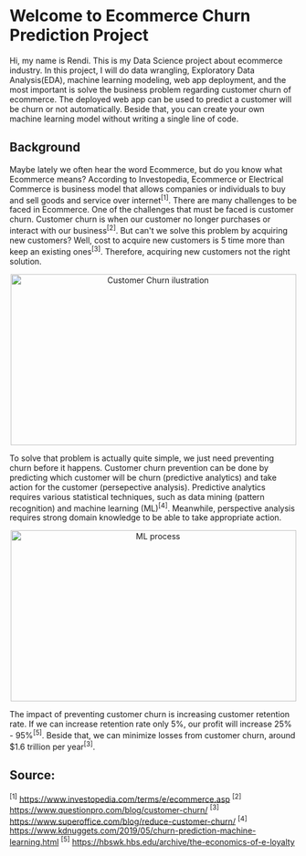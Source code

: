 # Welcome to Ecommerce Churn Prediction Project
Hi, my name is Rendi. This is my Data Science project about ecommerce industry. In this project, I will do data wrangling, Exploratory Data Analysis(EDA), machine learning modeling, web app deployment, and the most important is solve the business problem regarding customer churn of ecommerce. The deployed web app can be used to predict a customer will be churn or not automatically. Beside that, you can create your own machine learning model without writing a single line of code. 

## Background
Maybe lately we often hear the word Ecommerce, but do you know what Ecommerce means? According to Investopedia, Ecommerce or Electrical Commerce is business model that allows companies or individuals to buy and sell goods and service over internet<sup>[1]</sup>. There are many challenges to be faced in Ecommerce. One of the challenges that must be faced is customer churn. Customer churn is when our customer no longer purchases or interact with our business<sup>[2]</sup>. But can't we solve this problem by acquiring new customers? Well, cost to acquire new customers is 5 time more than keep an existing ones<sup>[3]</sup>. Therefore, acquiring new customers not the right solution. <p align = 'center'>
<img src = "https://bisnismuda.id/assets/content/20211008152728000000CustomerChurnRateIllustrationWebBisnisMuda.png" alt = 'Customer Churn ilustration' width = "500" height = "300"></p>
<p>
To solve that problem is actually quite simple, we just need preventing churn before it happens. Customer churn prevention can be done by predicting which customer will be churn (predictive analytics) and take action for the customer (persepective analysis). Predictive analytics requires various statistical techniques, such as data mining (pattern recognition) and machine learning (ML)<sup>[4]</sup>. Meanwhile, perspective analysis requires strong domain knowledge to be able to take appropriate action. <p align = 'center'>
<img src = "https://www.altexsoft.com/media/2019/03/https-lh3-googleusercontent-com-purwbwzko1ru9ji2.png" alt = 'ML process' width = "500" height = "300"></p>
<p>
The impact of preventing customer churn is increasing customer retention rate. If we can increase retention rate only 5%, our profit will increase 25% - 95%<sup>[5]</sup>. Beside that, we can minimize losses from customer churn, around $1.6 trillion per year<sup>[3]</sup>. 


## Source:
<sup>[1]</sup> https://www.investopedia.com/terms/e/ecommerce.asp
<sup>[2]</sup> https://www.questionpro.com/blog/customer-churn/
<sup>[3]</sup> https://www.superoffice.com/blog/reduce-customer-churn/
<sup>[4]</sup> https://www.kdnuggets.com/2019/05/churn-prediction-machine-learning.html
<sup>[5]</sup> https://hbswk.hbs.edu/archive/the-economics-of-e-loyalty

